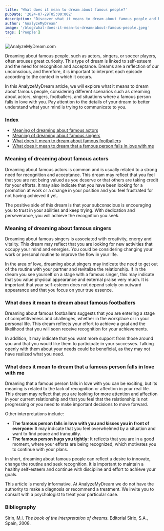 ```yaml
---
title: 'What does it mean to dream about famous people?'
pubDate: '2024-07-29T05:00:00Z'
description: 'Discover what it means to dream about famous people and how these dreams can reflect your desires for recognition, creativity, and more.'
author: 'AnalyzeMyDream'
image: '/blog/what-does-it-mean-to-dream-about-famous-people.jpeg'
tags: ['People']
---
```


![AnalyzeMyDream.com](/blog/what-does-it-mean-to-dream-about-famous-people.jpeg)

Dreaming about famous people, such as actors, singers, or soccer players, often arouses great curiosity. This type of dream is linked to self-esteem and the need for recognition and acceptance. Dreams are a reflection of our unconscious, and therefore, it is important to interpret each episode according to the context in which it occurs.

In this AnalyzeMyDream article, we will explore what it means to dream about famous people, considering different scenarios such as dreaming about actors, singers, footballers, and situations where a famous person falls in love with you. Pay attention to the details of your dream to better understand what your mind is trying to communicate to you.

### Index

- [Meaning of dreaming about famous actors](#meaning-of-dreaming-about-famous-actors)
- [Meaning of dreaming about famous singers](#meaning-of-dreaming-about-famous-singers)
- [What does it mean to dream about famous footballers](#what-does-it-mean-to-dream-about-famous-footballers)
- [What does it mean to dream that a famous person falls in love with me](#what-does-it-mean-to-dream-that-a-famous-person-falls-in-love-with-me)

### Meaning of dreaming about famous actors

Dreaming about famous actors is common and is usually related to a strong need for recognition and acceptance. This dream may reflect that you feel that you are not being valued as you deserve or that others are taking credit for your efforts. It may also indicate that you have been looking for a promotion at work or a change in your position and you feel frustrated for not having achieved it yet.

The positive side of this dream is that your subconscious is encouraging you to trust in your abilities and keep trying. With dedication and perseverance, you will achieve the recognition you seek. 

### Meaning of dreaming about famous singers

Dreaming about famous singers is associated with creativity, energy and vitality. This dream may reflect that you are looking for new activities that occupy your mind and energies. You could be considering changing your work or personal routine to improve the flow in your life.

In the area of ​​love, dreaming about singers may indicate the need to get out of the routine with your partner and revitalize the relationship. If in the dream you see yourself on a stage with a famous singer, this may indicate that you value physical appearance and external praise very much. It is important that your self-esteem does not depend solely on outward appearance and that you focus on your true essence.

### What does it mean to dream about famous footballers

Dreaming about famous footballers suggests that you are entering a stage of competitiveness and challenges, whether in the workplace or in your personal life. This dream reflects your effort to achieve a goal and the likelihood that you will soon receive recognition for your achievements.

In addition, it may indicate that you want more support from those around you and that you would like them to participate in your successes. Talking openly with them about your needs could be beneficial, as they may not have realized what you need.

### What does it mean to dream that a famous person falls in love with me

Dreaming that a famous person falls in love with you can be exciting, but its meaning is related to the lack of recognition or affection in your real life. This dream may reflect that you are looking for more attention and affection in your current relationship and that you feel that the relationship is not progressing or you need to make important decisions to move forward.

Other interpretations include:
- **The famous person falls in love with you and kisses you in front of everyone:** It may indicate that you feel overwhelmed by a situation and want to find peace and tranquility.
- **The famous person hugs you tightly:** It reflects that you are in a good moment, where your efforts are being recognized, which motivates you to continue with your plans.

In short, dreaming about famous people can reflect a desire to innovate, change the routine and seek recognition. It is important to maintain a healthy self-esteem and continue with discipline and effort to achieve your goals.

This article is merely informative. At AnalyzeMyDream we do not have the authority to make a diagnosis or recommend a treatment. We invite you to consult with a psychologist to treat your particular case.

### Bibliography

Sirin, M.I. *The book of the interpretation of dreams*. Editorial Sirio, S.A., Spain, 2008.
